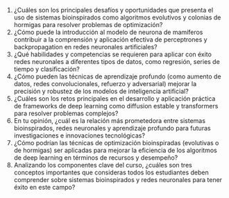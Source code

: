1. ¿Cuáles son los principales desafíos y oportunidades que presenta el uso de sistemas bioinspirados como algoritmos evolutivos y colonias de hormigas para resolver problemas de optimización?
2. ¿Cómo puede la introducción al modelo de neurona de mamíferos contribuir a la comprensión y aplicación efectiva de perceptrones y backpropagation en redes neuronales artificiales? 
3. ¿Qué habilidades y competencias se requieren para aplicar con éxito redes neuronales a diferentes tipos de datos, como regresión, series de tiempo y clasificación?
4. ¿Cómo pueden las técnicas de aprendizaje profundo (como aumento de datos, redes convolucionales, refuerzo y adversarial) mejorar la precisión y robustez de los modelos de inteligencia artificial?
5. ¿Cuáles son los retos principales en el desarrollo y aplicación práctica de frameworks de deep learning como diffusion estable y transformers para resolver problemas complejos?
6. En tu opinión, ¿cuál es la relación más prometedora entre sistemas bioinspirados, redes neuronales y aprendizaje profundo para futuras investigaciones e innovaciones tecnológicas?  
7. ¿Cómo podrían las técnicas de optimización bioinspiradas (evolutivas o de hormigas) ser aplicadas para mejorar la eficiencia de los algoritmos de deep learning en términos de recursos y desempeño?
8. Analizando los componentes clave del curso, ¿cuáles son tres conceptos importantes que consideras todos los estudiantes deben comprender sobre sistemas bioinspirados y redes neuronales para tener éxito en este campo?